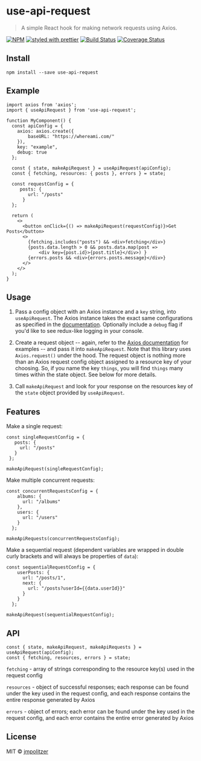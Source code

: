 # use-api-request

> A simple React hook for making network requests using Axios.

[![NPM](https://img.shields.io/npm/v/use-api-request.svg)](https://www.npmjs.com/package/use-api-request)
[![styled with prettier](https://img.shields.io/badge/styled_with-prettier-ff69b4.svg)](https://github.com/prettier/prettier)
[![Build Status](https://travis-ci.com/jmpolitzer/use-api-request.svg?branch=master)](https://travis-ci.com/jmpolitzer/use-api-request)
[![Coverage Status](https://coveralls.io/repos/github/jmpolitzer/use-api-request/badge.svg?branch=master)](https://coveralls.io/github/jmpolitzer/use-api-request?branch=master)

## Install 

```
npm install --save use-api-request
```

## Example

```
import axios from 'axios';
import { useApiRequest } from 'use-api-request';

function MyComponent() {
  const apiConfig = {
    axios: axios.create({
        baseURL: "https://whereami.com/"
    }),
    key: "example",
    debug: true
  };

  const { state, makeApiRequest } = useApiRequest(apiConfig);
  const { fetching, resources: { posts }, errors } = state;

  const requestConfig = {
     posts: {
        url: "/posts"
      }
  };

  return (
    <>
      <button onClick={() => makeApiRequest(requestConfig)}>Get Posts</button>
      <>
        {fetching.includes("posts") && <div>fetching</div>}
        {posts.data.length > 0 && posts.data.map(post =>
            <div key={post.id}>{post.title}</div>) }
        {errors.posts && <div>{errors.posts.message}</div>}
      </>
    </>
  );
}
```

## Usage

1. Pass a config object with an Axios instance and a `key` string, into `useApiRequest`. The Axios instance takes the exact same configurations as specified in the [documentation](https://www.npmjs.com/package/axios). Optionally include a `debug` flag if you'd like to see redux-like logging in your console.

2. Create a request object -- again, refer to the [Axios documentation](https://www.npmjs.com/package/axios) for examples -- and pass it into `makeApiRequest`. Note that this library uses `Axios.request()` under the hood. The request object is nothing more than an Axios request config object assigned to a resource key of your choosing. So, if you name the key `things`, you will find `things` many times within the state object. See below for more details.

3. Call `makeApiRequest` and look for your response on the resources key of the `state` object provided by `useApiRequest`.

## Features

Make a single request:
    
 ```
 const singleRequestConfig = {
    posts: {
      url: "/posts"
    }
  };

 makeApiRequest(singleRequestConfig);
 ```
   
Make multiple concurrent requests:
  
  ```
  const concurrentRequestsConfig = {
      albums: {
        url: "/albums"
      },
      users: {
        url: "/users"
      }
    };

  makeApiRequests(concurrentRequestsConfig);
  ```

Make a sequential request (dependent variables are wrapped in double curly brackets and will always be properties of `data`): 

  ```
  const sequentialRequestConfig = {
      userPosts: {
        url: "/posts/1",
        next: {
          url: "/posts?userId={{data.userId}}"
        }
      }
    };

  makeApiRequest(sequentialRequestConfig);
  ```
  
## API

```
const { state, makeApiRequest, makeApiRequests } = useApiRequest(apiConfig);
const { fetching, resources, errors } = state;
```

`fetching` - array of strings corresponding to the resource key(s) used in the request config

`resources` - object of successful responses; each response can be found under the key used in the request config, and each response contains the entire response generated by Axios

`errors` - object of errors; each error can be found under the key used in the request config, and each error contains the entire error generated by Axios
 
## License

MIT © [jmpolitzer](https://github.com/jmpolitzer)
